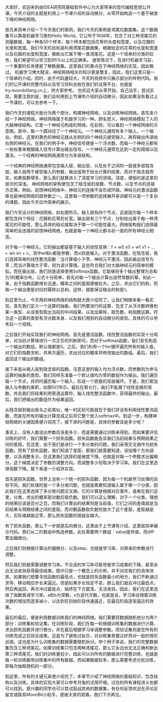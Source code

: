 大家好，欢迎来到由IDEA研究院基础软件中心为大家带来的现代编程思想公开课。今天介绍的主题是利用上一节课介绍的自动微分，从零开始构造一个基于梯度下降的神经网络。

首先来简单介绍一下今天我们的案例。我们今天的案例是鸢尾花数据集。这个数据集可以算是机器学习里的Hello World。它公布于1936年，包含了对三种鸢尾花的测量数据，每一种各50个样本，每个样本都包括花萼的长度和宽度，以及花瓣的长度和宽度。我们今天的目标是利用鸢尾花数据集，根据给定的花萼的长度和宽度以及花瓣的长度和宽度，推断出它属于哪一类鸢尾花。这是一个简单的分类的任务，我们希望可以学习到95%以上的正确率。
通常情况下，在进行机器学习前，一个重要的任务便是了解数据集。这里我们的重点在于神经网络的实现，因此略过。
机器学习博大精深，神经网络相关的知识更是繁复，因此，我们这里只是一个简单的介绍。同时，由于代码量较大，今天的视频中只展示部分的样例代码。我们的公开课的完整代码以及学习资料会放在我们的试用平台，也就是try.moonbitlang.cn上，供大家参考。 也欢迎大家从零开始，自己动手，尝试实现。需要注意的是，我们会利用到上节课所介绍的自动微分，因此如果没有看过上一节课的，可以去参考一下。

我们今天的课程大致分为两个部分，构建神经网络，以及训练神经网络。首先来介绍一下神经网络。神经网络属于机器学习的一种。顾名思义，神经网络模拟了人的大脑神经结构。它是一个神经元构成的网络。在右侧，可以看到一个神经网络的示意图。其中，每一个圆对应了一个神经元。一个神经元通常有多个输入，一个输出。例如，这里的黄色的神经元就从左侧的四个神经元接受输入，再将输出传递给右侧的神经元。在我们的例子中，神经信号便是一个浮点数，而每一个神经元都有一些权重来根据输入信号计算出输出信号。一个神经元通常在达到一定的阈值以后激活。一个经典的神经网络通常分为多层结构。

一个经典的神经网络通常包含输入层，输出层，以及处于之间的一层或多层隐含层。输入层用于接受输入的参数，输出层用于给出计算的结果。而对于隐含层而言，如果层数增多，那么我们就算进入了深度学习的领域。深度，便指的是这里的层次的深浅。 神经网络的架构便包含了隐含层的层数、节点数、以及节点的连接方式等。例如，前馈神经网络中，神经元的连接不会形成环路。神经元的激活函数等也是神经网络的超参数之一。这里每一项参数的选择展开来讲都可以是一个复杂的课题，因此今天仅作简单的展示。

我们今天设计的神经网络，如右图所示。输入层有四个节点，这是因为每一个样本都包含四个特征：花瓣和花萼的长宽。输出层有三个节点，分别给出属于每一种鸢尾花的可能性，那么具体的结论就取决于哪一个可能性最大。网络架构我们选择最简单的全连接的前馈神经网络，也就是每一个神经元都与前一层的所有神经元相连。

对于每一个神经元，它的输出都是基于输入的线性变换：f = w0 x0 + w1 x1 + ... + wn xn + c，其中wi和c都是参数，而xi则是输入。对于激活函数，在隐含层，我们选择简单的线性整流函数：当计算值小于零，神经元不激活，因此输出信号为零；而当计算值大于零，则为该计算值。这也符合我们对大脑神经元的简单的模拟。而在输出层，我们则是选择使用Softmax函数。它能够将多个输出整理为总和为1的概率分布。公式十分简单，首先对每一个输出计算出自然常数的幂。如此一来，由于指数函数增长迅速，概率之间的差距便被拉大。之后，求出它们的和，而每一个输出便是对应的幂除以总和。这样，就能保证输出的和是1。

到这里为止，今天用的神经网络的结构就大致介绍完了。让我们稍微来看一看实现。首先我们定义一个运算的抽象。我们所要进行的运算，包含了从浮点数转换到某一类型、从该类型取出当前的中间结果、以及加乘除、取负数，和指数运算。符合这一运算的类型有浮点数本身，以及我们用到的自动微分的类型。具体的可以参考前一个视频。

之后我们开始实现我们的神经网络。首先是激活函数。线性整流函数的实现十分简单，对当前计算值进行一次正负的判断即可。而对于softmax函数，我们首先构造一个输出的数组，默认值都是0。之后，我们利用一个for循环遍历所有的输入值，对它们的指数求和，并再次遍历，求出对应的概率并修改输出的数组。最后，我们返回这个输出的数组。

接下来是从输入层到隐含层的函数。注意这里的输入均为浮点数，而参数则为参与运算的抽象的类型。我们同样先准备一个默认值均为零的数组作为输出。我们遍历每一个节点，并同时遍历每一个输入，形成一个嵌套的双层循环。于是，我们累加输入与参数的乘积，如第5行所示。最后在第七行，我们不能漏了线性变换的常数，并且我们将结果利用管道运算符，输入线性整流函数中，获得最终的输出。最后，我们把输出的数组作为结果返回。

从隐含层到输出层与之前类似，唯一的区别可能就在于我们并没有利用线性整流函数，而是在所有的输出计算完成之后将它整个放入softmax中。到这一步，构建神经网络的关键因素便介绍完了。接下来的问题是，具体的参数该是多少呢？

事实上，没有人能说出参数应该是多少，而是需要通过训练来得到。而如果要评估训练的好坏，我们需要一个损失函数。损失函数能告诉我们当前结果与预期结果之间的差距。在这里，由于我们是进行一个多分类的问题，我们采用交叉熵作为损失函数。而有了损失函数，我们知道了差距，那我们就需要知道，该往哪个方向调整，以及调整多少。在这里我们选择的是梯度下降，也就是对每一个参数求出偏微分。这个梯度决定了参数的调整方向。而调整多少则取决于学习率。我们在这里选择指数下降。接下来逐一介绍并实现。

首先是损失函数。世界上没有一个统一的损失函数，因为每一个机器学习处理的目标不同。我们处理的是一个多分类问题，也就是需要知道输入属于哪一个分类，因此我们在这里选择了多分类问题交叉熵。它的计算是根据对应事件，或者在我们这里，分类，求出的概率取对数后取负数。我们可以这么理解，对于一个分类，理想的结果应该是百分之百，而我们计算出的结果则是当前值，它们之间的差值就是当前结果与预期结果之间的差距。而对数函数取负数则放大了这个差距，差距越是大，实际值越接近零，那么损失函数的值就会越大。

有了损失函数，那么下一步就是后向微分。这里由于上节课有介绍，这里就简单展示代码。我们从二阶数组中构造参数，此处需要两个数组：value提供值，而diff累加偏微分。

之后我们则根据计算出的偏微分，以及step，也就是学习率，对原来的参数进行调整。

然后我们则是需要调整学习率。不合适的学习率可能导致学习成果的下降，甚至永远无法收敛获得最佳结果。图中只是一个概念上的示例，并不对应我们的具体场景。如果我们想要寻找函数的最低点，也就是损失函数最小的地方，我们不断通过求导、移动相应步长来逼近。但是如果步长恒定不变，那么我们就会冲过最低点，然后再返回，再次冲过最低点，始终在下方震荡，无法收敛。因此，我们在这里选择了指数衰减学习率。a和b为常数，x为迭代次数。也就是说，学习率会随着训练次数的增加而逐渐减小，以达到在初始阶段快速逼近，在最后阶段逐渐逼近的效果。

最后的最后，便是利用数据训练我们的神经网络。我们需要将数据随机地分为两个部分：训练集和验证集。在训练阶段，我们在每一轮根据训练集的数据进行计算、求出损失函数并进行微分，并在最后根据学习率调整参数。而验证集则是在所有的训练完成之后验证成果。这是为了避免过拟合，对训练集掌握过好而对一般的情形出错。这也是为什么训练集的数据需要随机拆分。举个例子来说，我们的完整数据集包含三种鸢尾花。如果训练集只包含两种鸢尾花，那么它永远也无法正确判断出第三种鸢尾花。我们的训练量较少，因此可以对所有的数据进行完整训练，也就是每一轮训练都用训练集中的所有数据。而如果数据较多，那么需要考虑分批训练，即每次抽取随机的一部分。

到这里，所有的关键元素便介绍完了。本章节介绍了神经网络的基础知识，包含结构以及训练。具体的实现大家可以参考月兔的试用环境。过往的所有课程讲义也都可以找到。感兴趣的同学也可以尝试挑战其他的数据集。有任何反馈欢迎在评论区留言或联系MoonBit小助手。感谢大家的观看，我们下次再见。
